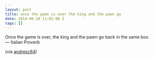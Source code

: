 ```yaml
---
layout: post
title: once the game is over the king and the pawn go
date: 2014-06-28 11:01:08 Z
tags: []
---
```

Once the game is over, the king and the pawn go back in the same box.  
— Italian Proverb

(via [andresc64](http://andresc64.tumblr.com/))

